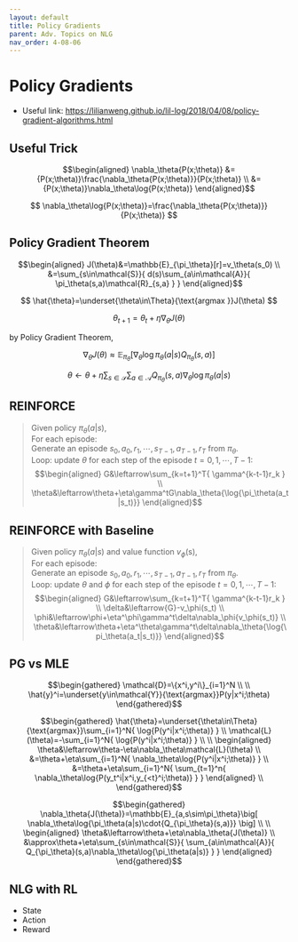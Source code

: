 ```yaml
---
layout: default
title: Policy Gradients
parent: Adv. Topics on NLG
nav_order: 4-08-06
---
```


# Policy Gradients

- Useful link: https://lilianweng.github.io/lil-log/2018/04/08/policy-gradient-algorithms.html

## Useful Trick

$$\begin{aligned}
\nabla_\theta{P(x;\theta)}
&={P(x;\theta)}\frac{\nabla_\theta{P(x;\theta)}}{P(x;\theta)} \\
&={P(x;\theta)}\nabla_\theta\log{P(x;\theta)}
\end{aligned}$$

$$
\nabla_\theta\log{P(x;\theta)}=\frac{\nabla_\theta{P(x;\theta)}}{P(x;\theta)}
$$

## Policy Gradient Theorem

$$\begin{aligned}
J(\theta)&=\mathbb{E}_{\pi_\theta}[r]=v_\theta(s_0) \\
&=\sum_{s\in\mathcal{S}}{
    d(s)\sum_{a\in\mathcal{A}}{
        \pi_\theta(s,a)\mathcal{R}_{s,a}
    }
}
\end{aligned}$$

$$
\hat{\theta}=\underset{\theta\in\Theta}{\text{argmax }}J(\theta)
$$

$$
\theta_{t+1}=\theta_t+\eta\nabla_\theta{J(\theta)}
$$

by Policy Gradient Theorem,

$$
\nabla_\theta{J(\theta)}\approx\mathbb{E}_{\pi_\theta}\big[
    \nabla_\theta{\log{\pi_\theta(a|s)}}Q_{\pi_\theta}(s,a)
\big]
$$

$$
\theta\leftarrow\theta+\eta\sum_{s\in\mathcal{S}}{
    \sum_{a\in\mathcal{A}}{
        Q_{\pi_\theta}(s,a)\nabla_\theta\log{\pi_\theta(a|s)}
    }
}
$$

## REINFORCE

> Given policy $\pi_\theta(a|s)$, <br>
> For each episode: <br>
> Generate an episode $s_0,a_0,r_1,\cdots,s_{T-1},a_{T-1},r_T$ from $\pi_\theta$. <br>
> Loop: update $\theta$ for each step of the episode $t=0,1,\cdots,T-1$:
> $$\begin{aligned}
G&\leftarrow\sum_{k=t+1}^T{
    \gamma^{k-t-1}r_k
} \\
\theta&\leftarrow\theta+\eta\gamma^tG\nabla_\theta{\log{\pi_\theta(a_t|s_t)}}
\end{aligned}$$

## REINFORCE with Baseline

> Given policy $\pi_\theta(a|s)$ and value function $v_\phi$(s), <br>
> For each episode: <br>
> Generate an episode $s_0,a_0,r_1,\cdots,s_{T-1},a_{T-1},r_T$ from $\pi_\theta$. <br>
> Loop: update $\theta$ and $\phi$ for each step of the episode $t=0,1,\cdots,T-1$:
> $$\begin{aligned}
G&\leftarrow\sum_{k=t+1}^T{
    \gamma^{k-t-1}r_k
} \\
\delta&\leftarrow{G}-v_\phi(s_t) \\
\phi&\leftarrow\phi+\eta^\phi\gamma^t\delta\nabla_\phi{v_\phi(s_t)} \\
\theta&\leftarrow\theta+\eta^\theta\gamma^t\delta\nabla_\theta{\log{\pi_\theta(a_t|s_t)}}
\end{aligned}$$

<!--
## Actor Critic

$$
\theta\leftarrow\theta+\eta{Q_{\pi_\theta}(s_t,a_t)}\nabla_\theta{\log{\pi_\theta}(a_t|s_t)}
$$

$$
\theta\leftarrow\theta+\eta\big(
    Q_{\pi_\theta}(s_t,a_t;\psi)-v_{\pi_\theta}(s_t;\phi)
\big)\nabla_\theta{\log{\pi_\theta}(a_t|s_t)}
$$

$$
\theta\leftarrow\theta+\eta\big(
    r_{t+1}+\gamma{v_{\pi_\theta}(s_{t+1};\phi)}-v_{\pi_\theta}(s_t;\phi)
\big)\nabla_\theta{\log{\pi_\theta}(a_t|s_t)}
$$
-->

## PG vs MLE

$$\begin{gathered}
\mathcal{D}=\{x^i,y^i\}_{i=1}^N \\
\\
\hat{y}^i=\underset{y\in\mathcal{Y}}{\text{argmax}}P(y|x^i;\theta)
\end{gathered}$$

$$\begin{gathered}
\hat{\theta}=\underset{\theta\in\Theta}{\text{argmax}}\sum_{i=1}^N{
    \log{P(y^i|x^i;\theta)}
}
\\
\mathcal{L}(\theta)=-\sum_{i=1}^N{
    \log{P(y^i|x^i;\theta)}
} \\
\\
\begin{aligned}
\theta&\leftarrow\theta-\eta\nabla_\theta\mathcal{L}(\theta) \\
&=\theta+\eta\sum_{i=1}^N{
    \nabla_\theta\log{P(y^i|x^i;\theta)}
} \\
&=\theta+\eta\sum_{i=1}^N{
    \sum_{t=1}^n{
        \nabla_\theta\log{P(y_t^i|x^i,y_{<t}^i;\theta)}
    }
}
\end{aligned} \\
\end{gathered}$$

$$\begin{gathered}
\nabla_\theta{J(\theta)}=\mathbb{E}_{a,s\sim\pi_\theta}\big[
    \nabla_\theta\log{\pi_\theta(a|s)\cdot{Q_{\pi_\theta}(s,a)}}
\big] \\
\\
\begin{aligned}
\theta&\leftarrow\theta+\eta\nabla_\theta{J(\theta)} \\
&\approx\theta+\eta\sum_{s\in\mathcal{S}}{
    \sum_{a\in\mathcal{A}}{
        Q_{\pi_\theta}(s,a)\nabla_\theta\log{\pi_\theta(a|s)}
    }
}
\end{aligned}
\end{gathered}$$

## NLG with RL

- State
- Action
- Reward

